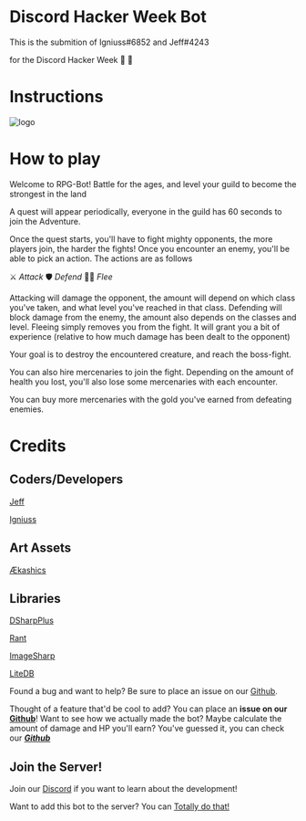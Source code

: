 ﻿# Discord Hacker Week Bot

This is the submition of 
Igniuss#6852 and Jeff#4243 

for the Discord Hacker Week :clap: :clap:

# Instructions

![logo](https://i.imgur.com/kJI2lzv.png)
# __How to play__

Welcome to RPG-Bot!
Battle for the ages, and level your guild to become the strongest in the land

A quest will appear periodically, everyone in the guild has 60 seconds to join the Adventure.

Once the quest starts, you'll have to fight mighty opponents, the more players join, the harder the fights!
Once you encounter an enemy, you'll be able to pick an action.
The actions are as follows

⚔ *Attack*
🛡 *Defend*
🏃‍♂️ *Flee*

Attacking will damage the opponent, the amount will depend on which class you've taken, and what level you've reached in that class.
Defending will block damage from the enemy, the amount also depends on the classes and level.
Fleeing simply removes you from the fight. It will grant you a bit of experience (relative to how much damage has been dealt to the opponent)

Your goal is to destroy the encountered creature, and reach the boss-fight.

You can also hire mercenaries to join the fight. 
Depending on the amount of health you lost, you'll also lose some mercenaries with each encounter.

You can buy more mercenaries with the gold you've earned from defeating enemies.

# Credits
## __Coders/Developers__

[Jeff](https://discordapp.com/users/330452192391593987)

[Igniuss](https://discordapp.com/users/109706676650663936)

## __Art Assets__

[Ækashics](http://www.akashics.moe)

## __Libraries__
[DSharpPlus](https://github.com/DSharpPlus/DSharpPlus/)

[Rant](https://github.com/TheBerkin/rant)

[ImageSharp](https://github.com/SixLabors/ImageSharp)

[LiteDB](https://github.com/mbdavid/LiteDB/)



Found a bug and want to help? Be sure to place an issue on our 
[Github](https://github.com/igniuss/DiscordHackerWeek/).

Thought of a feature that'd be cool to add? You can place an 
**issue on our [Github](https://github.com/igniuss/DiscordHackerWeek/)**!
Want to see how we actually made the bot? Maybe calculate the amount of damage and HP you'll earn? 
You've guessed it, you can check our __***[Github](https://github.com/igniuss/DiscordHackerWeek/)***__

## __Join the Server!__

Join our [Discord](https://discord.gg/VMBn2yV) if you want to learn about the development!

Want to add this bot to the server? You can [Totally do that!](https://discordapp.com/oauth2/authorize?client_id=591408341608038400&scope=bot&permissions=355392)
